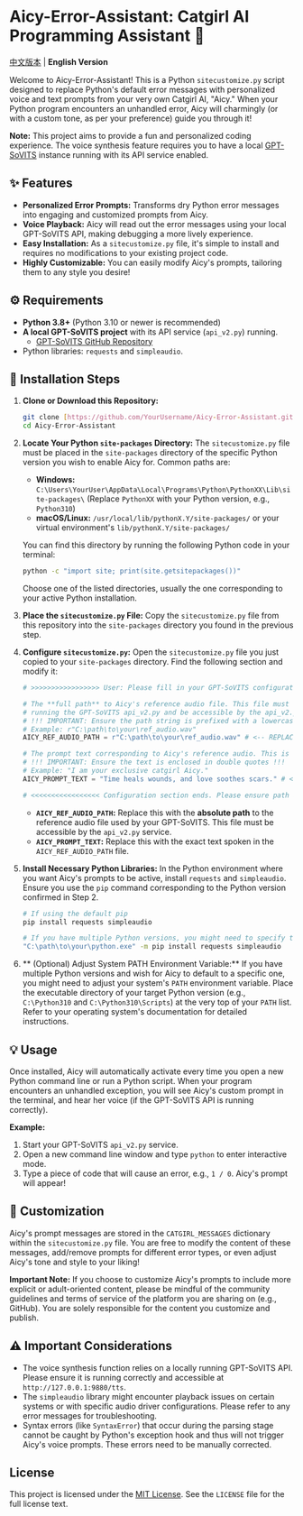 # Aicy-Error-Assistant: Catgirl AI Programming Assistant 🐾

[中文版本](README.md) | **English Version**

Welcome to Aicy-Error-Assistant! This is a Python `sitecustomize.py` script designed to replace Python's default error messages with personalized voice and text prompts from your very own Catgirl AI, "Aicy." When your Python program encounters an unhandled error, Aicy will charmingly (or with a custom tone, as per your preference) guide you through it!

**Note:** This project aims to provide a fun and personalized coding experience. The voice synthesis feature requires you to have a local [GPT-SoVITS](https://github.com/RVC-Boss/GPT-SoVITS) instance running with its API service enabled.

## ✨ Features

* **Personalized Error Prompts:** Transforms dry Python error messages into engaging and customized prompts from Aicy.
* **Voice Playback:** Aicy will read out the error messages using your local GPT-SoVITS API, making debugging a more lively experience.
* **Easy Installation:** As a `sitecustomize.py` file, it's simple to install and requires no modifications to your existing project code.
* **Highly Customizable:** You can easily modify Aicy's prompts, tailoring them to any style you desire!

## ⚙️ Requirements

* **Python 3.8+** (Python 3.10 or newer is recommended)
* **A local GPT-SoVITS project** with its API service (`api_v2.py`) running.
    * [GPT-SoVITS GitHub Repository](https://github.com/RVC-Boss/GPT-SoVITS)
* Python libraries: `requests` and `simpleaudio`.

## 🚀 Installation Steps

1.  **Clone or Download this Repository:**
    ```bash
    git clone [https://github.com/YourUsername/Aicy-Error-Assistant.git](https://github.com/YourUsername/Aicy-Error-Assistant.git)
    cd Aicy-Error-Assistant
    ```

2.  **Locate Your Python `site-packages` Directory:**
    The `sitecustomize.py` file must be placed in the `site-packages` directory of the specific Python version you wish to enable Aicy for. Common paths are:
    * **Windows:** `C:\Users\YourUser\AppData\Local\Programs\Python\PythonXX\Lib\site-packages\` (Replace `PythonXX` with your Python version, e.g., `Python310`)
    * **macOS/Linux:** `/usr/local/lib/pythonX.Y/site-packages/` or your virtual environment's `lib/pythonX.Y/site-packages/`

    You can find this directory by running the following Python code in your terminal:
    ```bash
    python -c "import site; print(site.getsitepackages())"
    ```
    Choose one of the listed directories, usually the one corresponding to your active Python installation.

3.  **Place the `sitecustomize.py` File:**
    Copy the `sitecustomize.py` file from this repository into the `site-packages` directory you found in the previous step.

4.  **Configure `sitecustomize.py`:**
    Open the `sitecustomize.py` file you just copied to your `site-packages` directory. Find the following section and modify it:
    ```python
    # >>>>>>>>>>>>>>>>> User: Please fill in your GPT-SoVITS configuration here <<<<<<<<<<<<<<<<<

    # The **full path** to Aicy's reference audio file. This file must exist on the machine
    # running the GPT-SoVITS api_v2.py and be accessible by the api_v2.py service.
    # !!! IMPORTANT: Ensure the path string is prefixed with a lowercase 'r' and enclosed in double quotes !!!
    # Example: r"C:\path\to\your\ref_audio.wav"
    AICY_REF_AUDIO_PATH = r"C:\path\to\your\ref_audio.wav" # <-- REPLACE with your actual path

    # The prompt text corresponding to Aicy's reference audio. This is what Aicy says in your reference audio.
    # !!! IMPORTANT: Ensure the text is enclosed in double quotes !!!
    # Example: "I am your exclusive catgirl Aicy."
    AICY_PROMPT_TEXT = "Time heals wounds, and love soothes scars." # <-- REPLACE with your actual text

    # <<<<<<<<<<<<<<<<< Configuration section ends. Please ensure path and text are correct! <<<<<<<<<<<<<<<<<
    ```
    * **`AICY_REF_AUDIO_PATH`:** Replace this with the **absolute path** to the reference audio file used by your GPT-SoVITS. This file must be accessible by the `api_v2.py` service.
    * **`AICY_PROMPT_TEXT`:** Replace this with the exact text spoken in the `AICY_REF_AUDIO_PATH` file.

5.  **Install Necessary Python Libraries:**
    In the Python environment where you want Aicy's prompts to be active, install `requests` and `simpleaudio`. Ensure you use the `pip` command corresponding to the Python version confirmed in Step 2.
    ```bash
    # If using the default pip
    pip install requests simpleaudio

    # If you have multiple Python versions, you might need to specify the interpreter
    "C:\path\to\your\python.exe" -m pip install requests simpleaudio
    ```

6.  ** (Optional) Adjust System PATH Environment Variable:**
    If you have multiple Python versions and wish for Aicy to default to a specific one, you might need to adjust your system's `PATH` environment variable. Place the executable directory of your target Python version (e.g., `C:\Python310` and `C:\Python310\Scripts`) at the very top of your `PATH` list. Refer to your operating system's documentation for detailed instructions.

## 💡 Usage

Once installed, Aicy will automatically activate every time you open a new Python command line or run a Python script. When your program encounters an unhandled exception, you will see Aicy's custom prompt in the terminal, and hear her voice (if the GPT-SoVITS API is running correctly).

**Example:**
1.  Start your GPT-SoVITS `api_v2.py` service.
2.  Open a new command line window and type `python` to enter interactive mode.
3.  Type a piece of code that will cause an error, e.g., `1 / 0`.
    Aicy's prompt will appear!

## 🎨 Customization

Aicy's prompt messages are stored in the `CATGIRL_MESSAGES` dictionary within the `sitecustomize.py` file. You are free to modify the content of these messages, add/remove prompts for different error types, or even adjust Aicy's tone and style to your liking!

**Important Note:** If you choose to customize Aicy's prompts to include more explicit or adult-oriented content, please be mindful of the community guidelines and terms of service of the platform you are sharing on (e.g., GitHub). You are solely responsible for the content you customize and publish.

## ⚠️ Important Considerations

* The voice synthesis function relies on a locally running GPT-SoVITS API. Please ensure it is running correctly and accessible at `http://127.0.0.1:9880/tts`.
* The `simpleaudio` library might encounter playback issues on certain systems or with specific audio driver configurations. Please refer to any error messages for troubleshooting.
* Syntax errors (like `SyntaxError`) that occur during the parsing stage cannot be caught by Python's exception hook and thus will not trigger Aicy's voice prompts. These errors need to be manually corrected.

## License

This project is licensed under the [MIT License](LICENSE).
See the `LICENSE` file for the full license text.